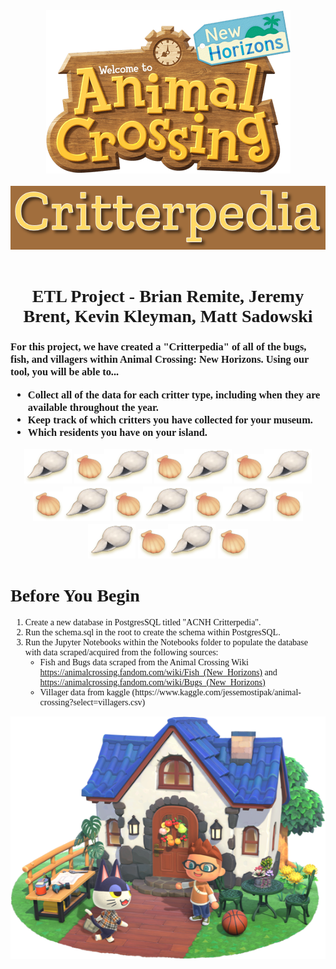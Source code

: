 
<!DOCTYPE html>
<html>
   <body style = "font-family:'Zilla Slab'">

<div style="background-image: url('Images/pattern-leaves-white.jpg');">
<center><img src="Images/logo-acnh-en.png" class="center"></center><br>
<center><img src="Images/Critterpedia.png" class="center"></center><br>
</div>
<h1><center>ETL Project - Brian Remite, Jeremy Brent, Kevin Kleyman, Matt Sadowski<center></h1>


<h3> For this project, we have created a "Critterpedia" of all of the bugs, fish, and villagers within Animal Crossing: New Horizons. Using our tool, you will be able to...</h3)>

<ul>
    <li>Collect all of the data for each critter type, including when they are available throughout the year.</li>
    <li>Keep track of which critters you have collected for your museum.</li>
    <li>Which residents you have on your island.</li>
</ul>

<center><img src="Images/shell-2.png">   <img src="Images/shell.png"><img src="Images/shell-2.png">   <img src="Images/shell.png"><img src="Images/shell-2.png">   <img src="Images/shell.png"><img src="Images/shell-2.png">   <img src="Images/shell.png"><img src="Images/shell-2.png">   <img src="Images/shell.png"><img src="Images/shell-2.png">   <img src="Images/shell.png"><img src="Images/shell-2.png">   <img src="Images/shell.png"><img src="Images/shell-2.png">   <img src="Images/shell.png"><img src="Images/shell-2.png">   <img src="Images/shell.png"></center>

<h1> Before You Begin </h1>

<ol>
<li>Create a new database in PostgresSQL titled "ACNH Critterpedia".</li>

<li>Run the schema.sql in the root to create the schema within PostgresSQL.</li>

<li>Run the Jupyter Notebooks within the Notebooks folder to populate the database with data scraped/acquired from the following sources:
    <ul>
    <li>Fish and Bugs data scraped from the Animal Crossing Wiki <a href="https://animalcrossing.fandom.com/wiki/Fish_(New_Horizons)"> https://animalcrossing.fandom.com/wiki/Fish_(New_Horizons)</a> and <a href="https://animalcrossing.fandom.com/wiki/Bugs_(New_Horizons)"> https://animalcrossing.fandom.com/wiki/Bugs_(New_Horizons)</a></li>
    <li>Villager data from kaggle (https://www.kaggle.com/jessemostipak/animal-crossing?select=villagers.csv)</li>
    </ul></li>
</ol>

<center><img src="Images/share-image-1.png"></center>

</body>
</html>